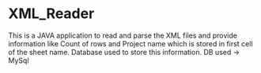 # XML_Reader
This is a JAVA application to read and parse the XML files and provide information like Count of rows and Project name which is stored in first cell of the sheet name. Database used to store this information. 
DB used -> MySql
